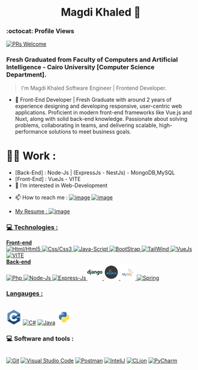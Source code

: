 
<!--
**Magdi-khaled/Magdi-Khaled** is a ✨ _special_ ✨ repository because its `README.md` (this file) appears on your GitHub profile.

Here are some ideas to get you started:

- 🔭 I’m currently working on ...
- 🌱 I’m currently learning ...
- 👯 I’m looking to collaborate on ...
- 🤔 I’m looking for help with ...
- 💬 Ask me about ...
- 📫 How to reach me: ...
- 😄 Pronouns: ...
- ⚡ Fun fact: ...
-->
<h1 align = 'center'>Magdi Khaled 👋</h1>

### :octocat: Profile Views

[![PRs Welcome](https://komarev.com/ghpvc/?username=Magdi-khaled&label=Profile%20views&color=0e75b6&style=flat)](https://github.com/Magdi-khaled)
### Fresh Graduated from Faculty of Computers and Artificial Intelligence - Cairo University [Computer Science Department].

> I'm Magdi Khaled Software Engineer | Frontend Developer.

- 🔭 Front-End Developer | Fresh Graduate with around 2 years of experience designing and developing responsive, user-centric
web applications. Proficient in modern front-end frameworks like Vue.js and Nuxt, along with solid back-end knowledge.
Passionate about solving problems, collaborating in teams, and delivering scalable, high-performance solutions to meet
business goals.
# 👨‍💻  Work : 
   - [Back-End] : Node-Js | (ExpressJs - NestJs) - MongoDB,MySQL
   - [Front-End] : VueJs - VITE
- 👀 I’m interested in Web-Development
<!-- - 🎯 Pesonal Portfolio Website: [Portfolio](https://larrymahumot.github.io/) -->
- 📫 How to reach me : <a target="_blank" rel="noopener noreferrer nofollow" href="mailto: magdikhaled23s@gmail.com"><img src="https://user-images.githubusercontent.com/112272836/215079596-072098c2-d4b9-44ff-a327-489ca029aa75.png" alt="image" style="max-width: 100%;width:40px;height:40px;"></a>  <a target="_blank" rel="noopener noreferrer nofollow" href="https://www.linkedin.com/in/magdi-khaled-2b1b61206/"><img src="https://user-images.githubusercontent.com/112272836/215079502-3d1bf17f-345f-48b0-8276-ff1a1e370742.png" alt="image" style="max-width: 100%;width:40px;height:40px;">

- My Resume : <a target="_blank" rel="noopener noreferrer nofollow" href="https://drive.google.com/file/d/1SSsLyBQYkw12mXeak-mhRJV8F1jzYzNh/view?usp=drive_link"><img src="https://cdn-icons-png.freepik.com/256/16425/16425681.png?semt=ais_hybrid" alt="image" style="max-width: 100%;width:40px;height:40px;">

### 💻 Technologies :
   <div style="margin-left=25px;">
      <div>
        <h4 style="padding:0;margin:0;">Front-end</h4>
         <img width="40px" title = "Html/Html5" src="https://cdn.jsdelivr.net/gh/devicons/devicon/icons/html5/html5-original.svg" /> 
         <img width="40px" title = "Css/Css3" src="https://cdn.jsdelivr.net/gh/devicons/devicon/icons/css3/css3-plain.svg" /> 
         <img width="40px" title = "Java-Script" src="https://cdn.jsdelivr.net/gh/devicons/devicon/icons/javascript/javascript-original.svg" />
         <img width="40px" title = "BootStrap" src="https://user-images.githubusercontent.com/25181517/183898054-b3d693d4-dafb-4808-a509-bab54cf5de34.png" />
         <img width="40px" title = "TailWind" src="https://files.raycast.com/83afy69l6wjib1zd62gya59tpc76" />
         <img width="40px" title = "VueJs" src="https://upload.wikimedia.org/wikipedia/commons/thumb/9/95/Vue.js_Logo_2.svg/1200px-Vue.js_Logo_2.svg.png" />
         <img width="40px" title = "VITE" src="https://upload.wikimedia.org/wikipedia/commons/thumb/f/f1/Vitejs-logo.svg/2078px-Vitejs-logo.svg.png" />
         </div>
        <div>
            <h4 style="padding:0;margin:0;">Back-end</h4>
            <img width="40px" title = "Php" src="https://cdn.jsdelivr.net/gh/devicons/devicon/icons/php/php-original.svg" />
            <img width="40px" title = "Node-Js" src="https://cdn.jsdelivr.net/gh/devicons/devicon/icons/nodejs/nodejs-original.svg" />
            <img width="40px" title = "Express-Js" src="https://adware-technologies.s3.amazonaws.com/uploads/technology/thumbnail/20/express-js.png" />
            <img width="40px" title = "Django" src="https://raw.githubusercontent.com/github/explore/7456fdff59816d37ef383a6c8f32a26ff7332db2/topics/django/django.png" >
            <img width="40px" title = "Ajax" src="https://raw.githubusercontent.com/github/explore/8be26d91eb231fec0b8856359979ac09f27173fd/topics/ajax/ajax.png">
            <img width="40px" title = "MySql" src="https://raw.githubusercontent.com/github/explore/80688e429a7d4ef2fca1e82350fe8e3517d3494d/topics/mysql/mysql.png">
            <img width="40px" title="Spring" src="https://user-images.githubusercontent.com/25181517/117201470-f6d56780-adec-11eb-8f7c-e70e376cfd07.png">
        </div>
        <div>
    </div>
 
### Langauges :
   <p>
      <br>
      <a href="#"><img width="40px" title = "C++" alt="C++" 
                   src="https://raw.githubusercontent.com/github/explore/80688e429a7d4ef2fca1e82350fe8e3517d3494d/topics/cpp/cpp.png"></a>
      <a href="#"><img width="40px" title = "C#" src="https://pbs.twimg.com/media/EUXTLf8XYAEjUgi.png"></a>
      <a href="#"><img width="40px" title = "Java" src="https://user-images.githubusercontent.com/25181517/117201156-9a724800-adec-11eb-9a9d-3cd0f67da4bc.png"></a>
      <a href="#"><img width="40px" title = "Python"src="https://raw.githubusercontent.com/github/explore/80688e429a7d4ef2fca1e82350fe8e3517d3494d/topics/python/python.png"></a>
      <a href="#"></a>
   </p>
      
### 💻 Software and tools :
   <p>
      <br>
      <a href="#"><img title="Git" width= "40px" src="https://user-images.githubusercontent.com/25181517/192108372-f71d70ac-7ae6-4c0d-8395-51d8870c2ef0.png"></a>
      <a href="#"><img title = "Visual Studio Code" width ="40px" alt="Visual Studio Code" src="https://user-images.githubusercontent.com/29654835/27530003-e78876b8-5a13-11e7-8863-83fbdb900f72.png"></a>
      <a href="#"><img title = "Postman" width = "40px" src="https://user-images.githubusercontent.com/25181517/192109061-e138ca71-337c-4019-8d42-4792fdaa7128.png"></a>
      <a href="#"><img title = "InteliJ" width = "40px" src="https://user-images.githubusercontent.com/25181517/192108890-200809d1-439c-4e23-90d3-b090cf9a4eea.png"></a>
      <a href="#"><img title = "CLion" width = "40px" src="https://static-00.iconduck.com/assets.00/jb-clion-icon-256x256-mysjii3d.png"></a>
      <a href="#"><img title = "PyCharm" width = "40px" src="https://static-00.iconduck.com/assets.00/pycharm-icon-512x512-wd58qkwx.png"></a>
   </p>
     
